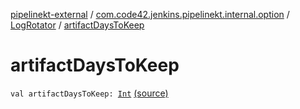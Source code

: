 [pipelinekt-external](../../index.md) / [com.code42.jenkins.pipelinekt.internal.option](../index.md) / [LogRotator](index.md) / [artifactDaysToKeep](./artifact-days-to-keep.md)

# artifactDaysToKeep

`val artifactDaysToKeep: `[`Int`](https://kotlinlang.org/api/latest/jvm/stdlib/kotlin/-int/index.html) [(source)](https://github.com/code42/pipelinekt/tree/master/internal/src/main/kotlin/com/code42/jenkins/pipelinekt/internal/option/LogRotator.kt#L10)